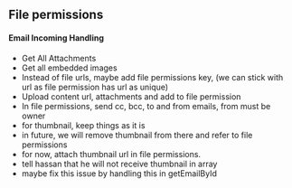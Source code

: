 ## File permissions

#### Email Incoming Handling
- Get All Attachments
- Get all embedded images
- Instead of file urls, maybe add file permissions key, (we can stick with url as file permission has url as unique)
- Upload content url, attachments and add to file permission
- In file permissions, send cc, bcc, to and from emails, from must be owner
- for thumbnail, keep things as it is
- in future, we will remove thumbnail from there and refer to file permissions
- for now, attach thumbnail url in file permissions.
- tell hassan that he will not receive thumbnail in array
- maybe fix this issue by handling this in getEmailById
